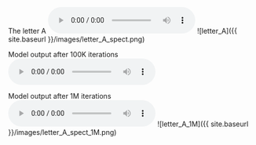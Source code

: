 
The letter A
<audio controls>
  <source src="{{ site.baseurl }}/audio/correct_letter_A.wav" type="audio/wav">
  Your browser does not support the audio element.
</audio>
![letter_A]({{ site.baseurl }}/images/letter_A_spect.png)

Model output after 100K iterations
<audio controls>
  <source src="{{ site.baseurl }}/audio/generated_from_mi_model_1.wav" type="audio/wav">
  Your browser does not support the audio element.
</audio>


Model output after 1M iterations
<audio controls>
  <source src="{{ site.baseurl }}/audio/generated_from_mi_model_best.wav" type="audio/wav">
  Your browser does not support the audio element.
</audio>
![letter_A_1M]({{ site.baseurl }}/images/letter_A_spect_1M.png)
